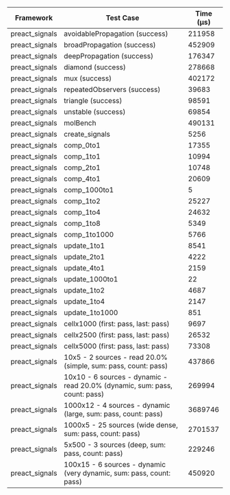| Framework | Test Case | Time (μs) |
| --- | --- | --- |
| preact_signals | avoidablePropagation (success) | 211958 |
| preact_signals | broadPropagation (success) | 452909 |
| preact_signals | deepPropagation (success) | 176347 |
| preact_signals | diamond (success) | 278668 |
| preact_signals | mux (success) | 402172 |
| preact_signals | repeatedObservers (success) | 39683 |
| preact_signals | triangle (success) | 98591 |
| preact_signals | unstable (success) | 69854 |
| preact_signals | molBench | 490131 |
| preact_signals | create_signals | 5256 |
| preact_signals | comp_0to1 | 17355 |
| preact_signals | comp_1to1 | 10994 |
| preact_signals | comp_2to1 | 10748 |
| preact_signals | comp_4to1 | 20609 |
| preact_signals | comp_1000to1 | 5 |
| preact_signals | comp_1to2 | 25227 |
| preact_signals | comp_1to4 | 24632 |
| preact_signals | comp_1to8 | 5349 |
| preact_signals | comp_1to1000 | 5766 |
| preact_signals | update_1to1 | 8541 |
| preact_signals | update_2to1 | 4222 |
| preact_signals | update_4to1 | 2159 |
| preact_signals | update_1000to1 | 22 |
| preact_signals | update_1to2 | 4687 |
| preact_signals | update_1to4 | 2147 |
| preact_signals | update_1to1000 | 851 |
| preact_signals | cellx1000 (first: pass, last: pass) | 9697 |
| preact_signals | cellx2500 (first: pass, last: pass) | 26532 |
| preact_signals | cellx5000 (first: pass, last: pass) | 73308 |
| preact_signals | 10x5 - 2 sources - read 20.0% (simple, sum: pass, count: pass) | 437866 |
| preact_signals | 10x10 - 6 sources - dynamic - read 20.0% (dynamic, sum: pass, count: pass) | 269994 |
| preact_signals | 1000x12 - 4 sources - dynamic (large, sum: pass, count: pass) | 3689746 |
| preact_signals | 1000x5 - 25 sources (wide dense, sum: pass, count: pass) | 2701537 |
| preact_signals | 5x500 - 3 sources (deep, sum: pass, count: pass) | 229246 |
| preact_signals | 100x15 - 6 sources - dynamic (very dynamic, sum: pass, count: pass) | 450920 |
